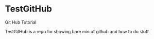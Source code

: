 # TestGitHub
Git Hub Tutorial

TestGitHub is a repo for showing bare min of github and how to do stuff
